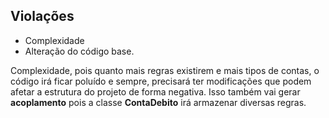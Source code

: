 ## Violações

- Complexidade
- Alteração do código base.

Complexidade, pois quanto mais regras existirem e mais tipos de contas, o código irá ficar poluído e sempre, precisará ter modificações que podem afetar a estrutura do projeto de forma negativa. Isso também vai gerar **acoplamento** pois a classe **ContaDebito** irá armazenar diversas regras.